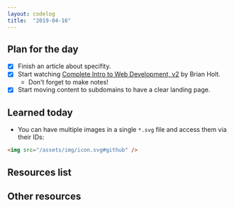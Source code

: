 ```yaml
---
layout: codelog
title:  "2019-04-16"
---
```


## Plan for the day

- [x] Finish an article about specifity.
- [x] Start watching [Complete Intro to Web Development, v2](https://frontendmasters.com/courses/web-development-v2/) by Brian Holt.
  - Don't forget to make notes!
- [x] Start moving content to subdomains to have a clear landing page.

## Learned today

- You can have multiple images in a single `*.svg` file and access them via their IDs:

```html
<img src="/assets/img/icon.svg#github" />
```

## Resources list

## Other resources